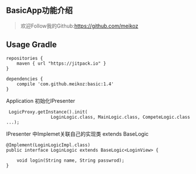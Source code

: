 ## BasicApp功能介绍
>   欢迎Follow我的Github:https://github.com/meikoz

## Usage Gradle
```
repositories {
    maven { url "https://jitpack.io" }
}
```

```
dependencies {
    compile 'com.github.meikoz:basic:1.4'
}
```

Application 初始化IPresenter 
```
 LogicProxy.getInstance().init(
                 LoginLogic.class, MainLogic.class, CompeteLogic.class ...);
```

IPresenter 中Implemet关联自己的实现类 extends BaseLogic<T>
```
@Implement(LoginLogicImpl.class)
public interface LoginLogic extends BaseLogic<LoginView> {

    void login(String name, String passwrod);
}
```



